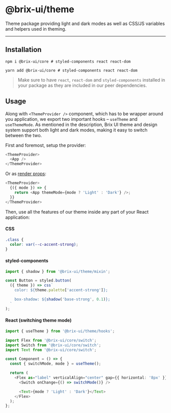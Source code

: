 # @brix-ui/theme

Theme package providing light and dark modes as well as CSS/JS variables and helpers used in theming.

---

## Installation

```shell script
npm i @brix-ui/core # styled-components react react-dom
```

```shell script
yarn add @brix-ui/core # styled-components react react-dom
```

> Make sure to have `react`, `react-dom` and `styled-components` installed in your package as they are included in our peer dependencies.

## Usage

Along with `<ThemeProvider />` component, which has to be wrapper around you application, we export two important
hooks – `useTheme` and `useThemeMode`.
As mentioned in the description, Brix UI theme and design system support both light and dark modes, making it
easy to switch between the two.

First and foremost, setup the provider:

```typescript jsx
<ThemeProvider>
  <App />
</ThemeProvider>
```

Or as [render props](https://en.reactjs.org/docs/render-props.html):

```typescript jsx
<ThemeProvider>
  {({ mode }) => {
    return <App themeMode={mode ? 'Light' : 'Dark'} />;
  }}
</ThemeProvider>
```

Then, use all the features of our theme inside any part of your React application:

#### CSS

```css
.class {
  color: var(--c-accent-strong);
}
```

#### styled-components

```typescript
import { shadow } from '@brix-ui/theme/mixin';

const Button = styled.button(
  ({ theme }) => css`
    color: ${theme.palette['accent-strong']};

    box-shadow: ${shadow('base-strong', 0.1)};
  `
);
```

#### React (switching theme mode)

```typescript jsx
import { useTheme } from '@brix-ui/theme/hooks';

import Flex from '@brix-ui/core/switch';
import Switch from '@brix-ui/core/switch';
import Text from '@brix-ui/core/switch';

const Component = () => {
  const { switchMode, mode } = useTheme();

  return (
    <Flex as="label" verticalAlign="center" gap={{ horizontal: '8px' }}>
      <Switch onChange={() => switchMode()} />

      <Text>{mode ? 'Light' : 'Dark'}</Text>
    </Flex>
  );
};
```
